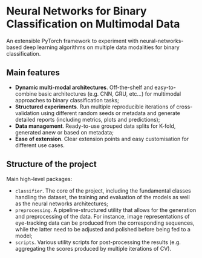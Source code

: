 # Neural Networks for Binary Classification on Multimodal Data

An extensible PyTorch framework to experiment with neural-networks-based deep learning algorithms on multiple data
modalities for binary classification.

## Main features

* **Dynamic multi-modal architectures**. Off-the-shelf and easy-to-combine basic architectures (e.g. CNN, GRU, etc…) for
  multimodal approaches to binary classification tasks;
* **Structured experiments**. Run multiple reproducible iterations of cross-validation using different random seeds or
  metadata and generate detailed reports (including metrics, plots and predictions);
* **Data management**. Ready-to-use grouped data splits for K-fold, generated anew or based on metadata;
* **Ease of extension**. Clear extension points and easy customisation for different use cases.

## Structure of the project

Main high-level packages:

* `classifier`. The core of the project, including the fundamental classes handling the dataset, the training and
  evaluation of the models as well as the neural networks architectures;
* `preprocessing`. A pipeline-structured utility that allows for the generation and preprocessing of the data. For
  instance, image representations of eye-tracking data can be produced from the corresponding sequences, while the
  latter need to be adjusted and polished before being fed to a model;
* `scripts`. Various utility scripts for post-processing the results (e.g. aggregating the scores produced by multiple
  iterations of CV).
